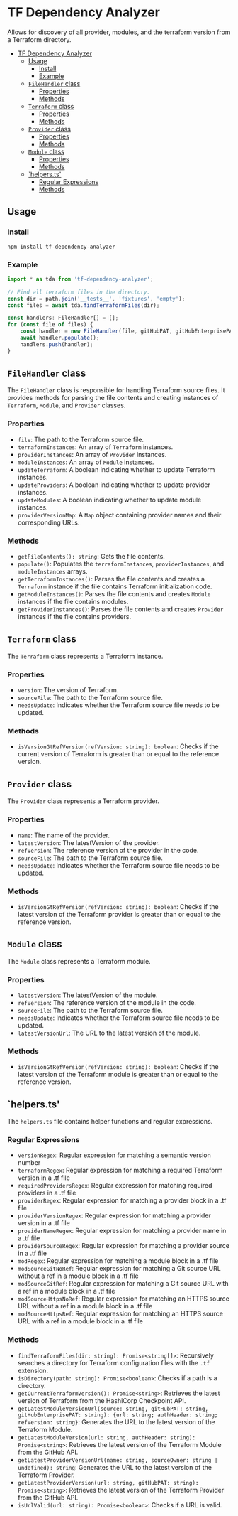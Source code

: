 # TF Dependency Analyzer

Allows for discovery of all provider, modules, and the terraform version from a Terraform directory.

- [TF Dependency Analyzer](#tf-dependency-analyzer)
  - [Usage](#usage)
    - [Install](#install)
    - [Example](#example)
  - [`FileHandler` class](#filehandler-class)
    - [Properties](#properties)
    - [Methods](#methods)
  - [`Terraform` class](#terraform-class)
    - [Properties](#properties-1)
    - [Methods](#methods-1)
  - [`Provider` class](#provider-class)
    - [Properties](#properties-2)
    - [Methods](#methods-2)
  - [`Module` class](#module-class)
    - [Properties](#properties-3)
    - [Methods](#methods-3)
  - [\`helpers.ts'](#helpersts)
    - [Regular Expressions](#regular-expressions)
    - [Methods](#methods-4)


## Usage

### Install

```
npm install tf-dependency-analyzer
```

### Example

```js
import * as tda from 'tf-dependency-analyzer';

// Find all terraform files in the directory.
const dir = path.join('__tests__', 'fixtures', 'empty');
const files = await tda.findTerraformFiles(dir);

const handlers: FileHandler[] = [];
for (const file of files) {
    const handler = new FileHandler(file, gitHubPAT, gitHubEnterprisePAT, true, true, true, undefined);
    await handler.populate();
    handlers.push(handler);
}
```

## `FileHandler` class

The `FileHandler` class is responsible for handling Terraform source files. It provides methods for parsing the file contents and creating instances of `Terraform`, `Module`, and `Provider` classes.

### Properties

- `file`: The path to the Terraform source file.
- `terraformInstances`: An array of `Terraform` instances.
- `providerInstances`: An array of `Provider` instances.
- `moduleInstances`: An array of `Module` instances.
- `updateTerraform`: A boolean indicating whether to update Terraform instances.
- `updateProviders`: A boolean indicating whether to update provider instances.
- `updateModules`: A boolean indicating whether to update module instances.
- `providerVersionMap`: A `Map` object containing provider names and their corresponding URLs.

### Methods

- `getFileContents(): string`: Gets the file contents.
- `populate()`: Populates the `terraformInstances`, `providerInstances`, and `moduleInstances` arrays.
- `getTerraformInstances()`: Parses the file contents and creates a `Terraform` instance if the file contains Terraform initialization code.
- `getModuleInstances()`: Parses the file contents and creates `Module` instances if the file contains modules.
- `getProviderInstances()`: Parses the file contents and creates `Provider` instances if the file contains providers.

## `Terraform` class

The `Terraform` class represents a Terraform instance.

### Properties

- `version`: The version of Terraform.
- `sourceFile`: The path to the Terraform source file.
- `needsUpdate`: Indicates whether the Terraform source file needs to be updated.

### Methods

- `isVersionGtRefVersion(refVersion: string): boolean`: Checks if the current version of Terraform is greater than or equal to the reference version.

## `Provider` class

The `Provider` class represents a Terraform provider.

### Properties

- `name`: The name of the provider.
- `latestVersion`: The latestVersion of the provider.
- `refVersion`: The reference version of the provider in the code.
- `sourceFile`: The path to the Terraform source file.
- `needsUpdate`: Indicates whether the Terraform source file needs to be updated.

### Methods

- `isVersionGtRefVersion(refVersion: string): boolean`: Checks if the latest version of the Terraform provider is greater than or equal to the reference version.

## `Module` class

The `Module` class represents a Terraform module.

### Properties

- `latestVersion`: The latestVersion of the module.
- `refVersion`: The reference version of the module in the code.
- `sourceFile`: The path to the Terraform source file.
- `needsUpdate`: Indicates whether the Terraform source file needs to be updated.
- `latestVersionUrl`: The URL to the latest version of the module.

### Methods

- `isVersionGtRefVersion(refVersion: string): boolean`: Checks if the latest version of the Terraform module is greater than or equal to the reference version.

## `helpers.ts'

The `helpers.ts` file contains helper functions and regular expressions.

### Regular Expressions

- `versionRegex`: Regular expression for matching a semantic version number
- `terraformRegex`: Regular expression for matching a required Terraform version in a .tf file
- `requiredProvidersRegex`: Regular expression for matching required providers in a .tf file
- `providerRegex`: Regular expression for matching a provider block in a .tf file
- `providerVersionRegex`: Regular expression for matching a provider version in a .tf file
- `providerNameRegex`: Regular expression for matching a provider name in a .tf file
- `providerSourceRegex`: Regular expression for matching a provider source in a .tf file
- `modRegex`: Regular expression for matching a module block in a .tf file
- `modSourceGitNoRef`: Regular expression for matching a Git source URL without a ref in a module block in a .tf file
- `modSourceGitRef`: Regular expression for matching a Git source URL with a ref in a module block in a .tf file
- `modSourceHttpsNoRef`: Regular expression for matching an HTTPS source URL without a ref in a module block in a .tf file
- `modSourceHttpsRef`: Regular expression for matching an HTTPS source URL with a ref in a module block in a .tf file

### Methods

- `findTerraformFiles(dir: string): Promise<string[]>`: Recursively searches a directory for Terraform configuration files with the `.tf` extension.
- `isDirectory(path: string): Promise<boolean>`: Checks if a path is a directory.
- `getCurrentTerraformVersion(): Promise<string>`: Retrieves the latest version of Terraform from the HashiCorp Checkpoint API.
- `getLatestModuleVersionUrl(source: string, gitHubPAT: string, gitHubEnterprisePAT: string): {url: string; authHeader: string; refVersion: string}`: Generates the URL to the latest version of the Terraform Module.
- `getLatestModuleVersion(url: string, authHeader: string): Promise<string>`: Retrieves the latest version of the Terraform Module from the GitHub API.
- `getLatestProviderVersionUrl(name: string, sourceOwner: string | undefined): string`: Generates the URL to the latest version of the Terraform Provider.
- `getLatestProviderVersion(url: string, gitHubPAT: string): Promise<string>`: Retrieves the latest version of the Terraform Provider from the GitHub API.
- `isUrlValid(url: string): Promise<boolean>`: Checks if a URL is valid.